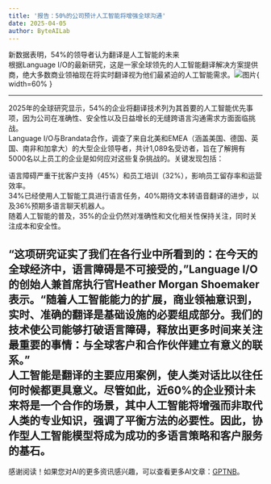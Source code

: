 ```yaml
---
title: '报告：50%的公司预计人工智能将增强全球沟通'
date: 2025-04-05
author: ByteAILab
---
```


新数据表明，54%的领导者认为翻译是人工智能的未来  
根据Language I/O的最新研究，这是一家全球领先的人工智能翻译解决方案提供商，绝大多数商业领袖现在将实时翻译视为他们最紧迫的人工智能需求。![图片](https://ai-techpark.com/wp-content/uploads/Language-IO.jpg){ width=60% }

---
2025年的全球研究显示，54%的企业将翻译技术列为其首要的人工智能优先事项，因为公司在准确性、安全性以及日益增长的无缝跨语言沟通需求方面面临挑战。  
Language I/O与Brandata合作，调查了来自北美和EMEA（涵盖美国、德国、英国、南非和加拿大）的大型企业领导者，共计1,089名受访者，旨在了解拥有5000名以上员工的企业是如何应对这些复杂挑战的。关键发现包括：

语言障碍严重干扰客户支持（45%）和员工培训（32%），影响员工留存率和运营效率。  
34%已经使用人工智能工具进行语言任务，40%期待文本转语音翻译的进步，以及36%预期多语言聊天机器人。  
随着人工智能的普及，35%的企业仍然对准确性和文化相关性保持关注，同时关注成本和安全性。  

“这项研究证实了我们在各行业中所看到的：在今天的全球经济中，语言障碍是不可接受的，”Language I/O的创始人兼首席执行官Heather Morgan Shoemaker表示。“随着人工智能能力的扩展，商业领袖意识到，实时、准确的翻译是基础设施的必要组成部分。我们的技术使公司能够打破语言障碍，释放出更多时间来关注最重要的事情：与全球客户和合作伙伴建立有意义的联系。”  
人工智能是翻译的主要应用案例，使人类对话比以往任何时候都更具意义。尽管如此，近60%的企业预计未来将是一个合作的场景，其中人工智能将增强而非取代人类的专业知识，强调了平衡方法的必要性。因此，协作型人工智能模型将成为成功的多语言策略和客户服务的基石。
---
感谢阅读！如果您对AI的更多资讯感兴趣，可以查看更多AI文章：[GPTNB](https://gptnb.com)。
